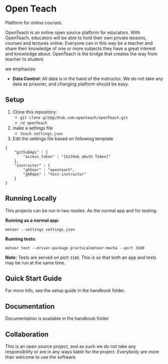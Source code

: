 # Open Teach
Platform for online courses.

OpenTeach is an online open source platform for educators. With OpenTeach, educators will be able to hold their own private lessons, courses and lectures online. Everyone can in this way be a teacher and share their knowledge of one or more subjects they have a great interest and knowledge about. OpenTeach is the bridge that creates the way from teacher to student.

we emphasize:

* __Data Control:__ All data is in the hand of the instructor. We
  do not take any data as prisoner, and changing platform should be
  easy.

## Setup

1. Clone this repository:
    - `git clone git@github.com:openteach/openTeach.git`
    - `cd openTeach`
2. make a settings file
    - `touch settings.json`
3. Edit the settings file based on following template

```
{
    "githubApi" : {
        "access_token" : "[GitHub oAuth Token]"
    },
    "instructor" : {
        "ghUser" : "openteach",
        "ghRepo" : "test-instructor"
    }
}
```

## Running Locally
This projects can be run in two modes: As the normal app and for testing.

__Running as a normal app:__

```
meteor --settings settings.json
```

__Running tests:__

```
meteor test --driver-package practicalmeteor:mocha --port 3100
```

__Note:__ Tests are served on port `3100`. This is so that both an app and tests
may be run at the same time.


## Quick Start Guide
For more info, see the setup guide in the handbook folder.

## Documentation
Documentation is available in the handbook folder

## Collaboration
This is an open source project, and as such we do not take any responsibility
or are in any ways liable for the project. Everybody are more than welcome to
use the software.
